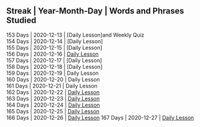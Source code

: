 ## Streak | Year-Month-Day | Words and Phrases Studied <br>
153 Days | 2020-12-13 | [Daily Lesson]and Weekly Quiz <br>
154 Days | 2020-12-14 | [Daily Lesson]<br>
155 Days | 2020-12-15 | [Daily Lesson]<br>
156 Days | 2020-12-16 | [Daily Lesson](https://github.com/EO4wellness/T-I-L/blob/main/polyglot/eslovaco/studies/2020/2020-12-16-terms.md)<br>
157 Days | 2020-12-17 | [Daily Lesson]<br>
158 Days | 2020-12-18 | [Daily Lesson]<br>
159 Days | 2020-12-19 | Daily Lesson<br>
160 Days | 2020-12-20 | Daily Lesson <br>
161 Days | 2020-12-21 | Daily Lesson <br>
162 Days | 2020-12-22 | [Daily Lesson](https://github.com/EO4wellness/T-I-L/blob/main/polyglot/eslovaco/studies/2020/2020-12-22.md)<br>
163 Days | 2020-12-23 | [Daily Lesson](https://github.com/EO4wellness/T-I-L/blob/main/polyglot/eslovaco/studies/2020/2020-12-23-mondly.jpg)<br>
164 Days | 2020-12-24 | [Daily Lesson](https://github.com/EO4wellness/T-I-L/blob/main/polyglot/eslovaco/studies/2020/2020-12-24.md)<br>
165 Days | 2020-12-25 | [Daily Lesson](https://github.com/EO4wellness/T-I-L/blob/main/polyglot/eslovaco/studies/2020/2020-12-25.md)<br>
166 Days | 2020-12-26 | [Daily Lesson](https://github.com/EO4wellness/T-I-L/blob/main/polyglot/eslovaco/studies/2020/2020-12-26-study-session.md)
167 Days  | 2020-12-27  | [Daily Lesson](https://github.com/EO4wellness/T-I-L/blob/main/polyglot/eslovaco/studies/2020/2020-12-27-study-session.md)
